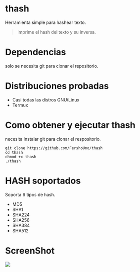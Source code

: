 # thash
Herramienta simple para hashear texto.
> Imprime el hash del texto y su inversa.

# Dependencias
 solo se necesita git para clonar el repositorio.

# Distribuciones probadas
* Casi todas las distros GNU/Linux
* Termux

# Como obtener y ejecutar thash
necesita instalar git para clonar el respositorio.
~~~
git clone https://github.com/FershoUno/thash
cd thash
chmod +x thash
./thash
~~~

# HASH soportados
Soporta 6 tipos de hash.
* MD5
* SHA1
* SHA224
* SHA256
* SHA384
* SHA512

# ScreenShot

![](https://raw.githubusercontent.com/FershoUno/screenshots/main/thash-screenshots/thash-example.png)
